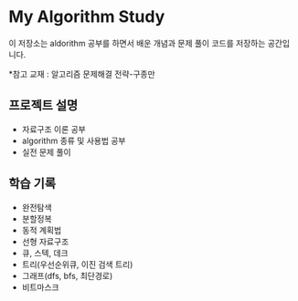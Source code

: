 # My Algorithm Study

이 저장소는 aldorithm 공부를 하면서 배운 개념과 문제 풀이 코드를 저장하는 공간입니다.

*참고 교재 : 
알고리즘 문제해결 전략-구종만

## 프로젝트 설명
- 자료구조 이론 공부
- algorithm 종류 및 사용법 공부
- 실전 문제 풀이

## 학습 기록
- 완전탐색
- 분할정복
- 동적 계획법
- 선형 자료구조
- 큐, 스텍, 데크
- 트리(우선순위큐, 이진 검색 트리)
- 그래프(dfs, bfs, 최단경로)
- 비트마스크
